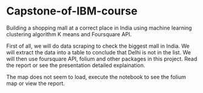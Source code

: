 # Capstone-of-IBM-course
Building a shopping mall at a correct place in India using machine learning clustering algorithm K means and Foursquare API.

First of all, we will do data scraping to check the biggest mall in India. We will extract the data into a table to conclude that 
Delhi is not in the list. We will then use foursquare API, folium and other packages in this project. Read the report or see 
the presentation detailed explaination.

The map does not seem to load, execute the notebook to see the folium map or view the report.
